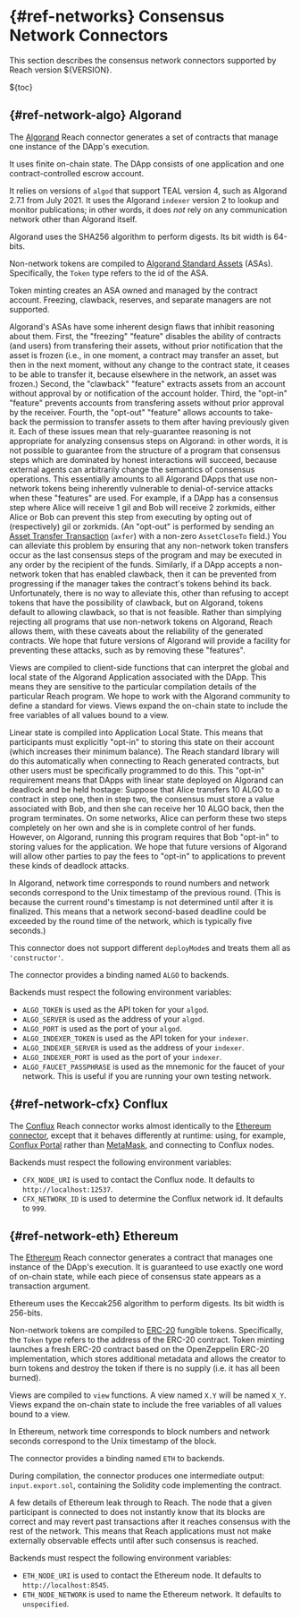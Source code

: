


# {#ref-networks} Consensus Network Connectors

This section describes the consensus network connectors
supported by Reach version ${VERSION}.

${toc}

## {#ref-network-algo} Algorand

The [Algorand](https://www.algorand.com/) Reach connector generates a set of
contracts that manage one instance of the DApp's
execution.

It uses finite on-chain state.
The DApp consists of one application and one contract-controlled escrow account.

It relies on versions of `algod` that support TEAL version 4, such as Algorand 2.7.1 from July 2021.
It uses the Algorand `indexer` version 2 to lookup and monitor publications; in other words, it does _not_ rely on any communication network other than Algorand itself.

Algorand uses the SHA256 algorithm to perform digests.
Its bit width is 64-bits.

Non-network tokens are compiled to [Algorand Standard Assets](https://developer.algorand.org/docs/features/asa/) (ASAs).
Specifically, the `Token` type refers to the id of the ASA.

Token minting creates an ASA owned and managed by the contract account.
Freezing, clawback, reserves, and separate managers are not supported.

Algorand's ASAs have some inherent design flaws that inhibit reasoning about them.
First, the "freezing" "feature" disables the ability of contracts (and users) from transfering their assets, without prior notification that the asset is frozen (i.e., in one moment, a contract may transfer an asset, but then in the next moment, without any change to the contract state, it ceases to be able to transfer it, because elsewhere in the network, an asset was frozen.)
Second, the "clawback" "feature" extracts assets from an account without approval by or notification of the account holder.
Third, the "opt-in" "feature" prevents accounts from transfering assets without prior approval by the receiver.
Fourth, the "opt-out" "feature" allows accounts to take-back the permission to transfer assets to them after having previously given it.
Each of these issues mean that rely-guarantee reasoning is not appropriate for analyzing consensus steps on Algorand: in other words, it is not possible to guarantee from the structure of a program that consensus steps which are dominated by honest interactions will succeed, because external agents can arbitrarily change the semantics of consensus operations.
This essentially amounts to all Algorand DApps that use non-network tokens being inherently vulnerable to denial-of-service attacks when these "features" are used.
For example, if a DApp has a consensus step where Alice will receive 1 gil and Bob will receive 2 zorkmids, either Alice or Bob can prevent this step from executing by opting out of (respectively) gil or zorkmids.
(An "opt-out" is performed by sending an [Asset Transfer Transaction](https://developer.algorand.org/docs/reference/transactions/#asset-transfer-transaction) (`axfer`) with a non-zero `AssetCloseTo` field.)
You can alleviate this problem by ensuring that any non-network token transfers occur as the last consensus steps of the program and may be executed in any order by the recipient of the funds.
Similarly, if a DApp accepts a non-network token that has enabled clawback, then it can be prevented from progressing if the manager takes the contract's tokens behind its back.
Unfortunately, there is no way to alleviate this, other than refusing to accept tokens that have the possibility of clawback, but on Algorand, tokens default to allowing clawback, so that is not feasible.
Rather than simplying rejecting all programs that use non-network tokens on Algorand, Reach allows them, with these caveats about the reliability of the generated contracts.
We hope that future versions of Algorand will provide a facility for preventing these attacks, such as by removing these "features".

Views are compiled to client-side functions that can interpret the global and local state of the Algorand Application associated with the DApp.
This means they are sensitive to the particular compilation details of the particular Reach program.
We hope to work with the Algorand community to define a standard for views.
Views expand the on-chain state to include the free variables of all values bound to a view.

Linear state is compiled into Application Local State.
This means that participants must explicitly "opt-in" to storing this state on their account (which increases their minimum balance).
The Reach standard library will do this automatically when connecting to Reach generated contracts, but other users must be specifically programmed to do this.
This "opt-in" requirement means that DApps with linear state deployed on Algorand can deadlock and be held hostage:
Suppose that Alice transfers 10 ALGO to a contract in step one, then in step two, the consensus must store a value associated with Bob, and then she can receive her 10 ALGO back, then the program terminates.
On some networks, Alice can perform these two steps completely on her own and she is in complete control of her funds.
However, on Algorand, running this program requires that Bob "opt-in" to storing values for the application.
We hope that future versions of Algorand will allow other parties to pay the fees to "opt-in" to applications to prevent these kinds of deadlock attacks.

In Algorand, network time corresponds to round numbers and network seconds correspond to the Unix timestamp of the previous round.
(This is because the current round's timestamp is not determined until after it is finalized.
This means that a network second-based deadline could be exceeded by the round time of the network, which is typically five seconds.)

This connector does not support different `deployMode`s and treats them all as `'constructor'`.

The connector provides a binding named `ALGO` to
backends.

Backends must respect the following environment variables:

+ `ALGO_TOKEN` is used as the API token for your `algod`.
+ `ALGO_SERVER` is used as the address of your `algod`.
+ `ALGO_PORT` is used as the port of your `algod`.
+ `ALGO_INDEXER_TOKEN` is used as the API token for your `indexer`.
+ `ALGO_INDEXER_SERVER` is used as the address of your `indexer`.
+ `ALGO_INDEXER_PORT` is used as the port of your `indexer`.
+ `ALGO_FAUCET_PASSPHRASE` is used as the mnemonic for the faucet of your network.
This is useful if you are running your own testing network.


## {#ref-network-cfx} Conflux

The [Conflux](https://confluxnetwork.org/) Reach connector works almost identically to the [Ethereum connector](##ref-network-eth), except that it behaves differently at runtime: using, for example, [Conflux Portal](https://portal.confluxnetwork.org/) rather than [MetaMask](https://metamask.io/), and connecting to Conflux nodes.

Backends must respect the following environment variables:

+ `CFX_NODE_URI` is used to contact the Conflux node.
It defaults to `http://localhost:12537`.
+ `CFX_NETWORK_ID` is used to determine the Conflux network id.
It defaults to `999`.


## {#ref-network-eth} Ethereum

The [Ethereum](https://ethereum.org/) Reach connector generates a contract that
manages one instance of the DApp's execution.
It is guaranteed to
use exactly one word of on-chain state, while each piece of consensus state appears as a transaction argument.

Ethereum uses the Keccak256 algorithm to perform digests.
Its bit width is 256-bits.

Non-network tokens are compiled to [ERC-20](https://ethereum.org/en/developers/docs/standards/tokens/erc-20/) fungible tokens.
Specifically, the `Token` type refers to the address of the ERC-20 contract.
Token minting launches a fresh ERC-20 contract based on the OpenZeppelin ERC-20 implementation, which stores additional metadata and allows the creator to burn tokens and destroy the token if there is no supply (i.e. it has all been burned).

Views are compiled to `view` functions.
A view named `X.Y` will be named `X_Y`.
Views expand the on-chain state to include the free variables of all values bound to a view.

In Ethereum, network time corresponds to block numbers and network seconds correspond to the Unix timestamp of the block.

The connector provides a binding named `ETH` to
backends.

During compilation, the connector produces one intermediate output: `input.export.sol`, containing
the Solidity code implementing the contract.

A few details of Ethereum leak through to Reach.
The node that a given participant is connected to does not instantly know that its blocks are correct and may revert past transactions after it reaches consensus with the rest of the network.
This means that Reach applications must not make externally observable effects until after such consensus is reached.

Backends must respect the following environment variables:

+ `ETH_NODE_URI` is used to contact the Ethereum node.
It defaults to `http://localhost:8545`.
+ `ETH_NODE_NETWORK` is used to name the Ethereum network.
It defaults to `unspecified`.

